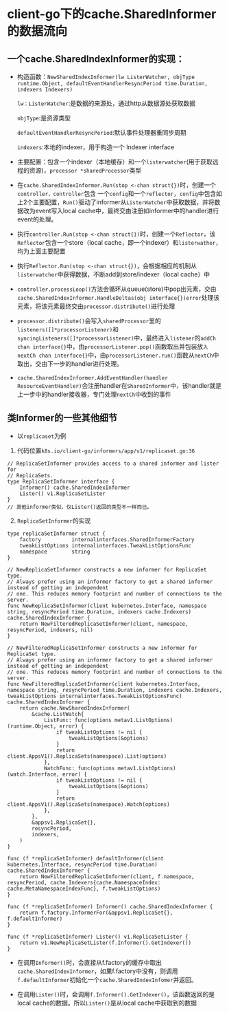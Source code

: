 # client-go下的cache.SharedInformer的数据流向

## 一个cache.SharedIndexInformer的实现：
- 构造函数：`NewSharedIndexInformer(lw ListerWatcher, objType runtime.Object, defaultEventHandlerResyncPeriod time.Duration, indexers Indexers)`

  `lw：ListerWatcher`:是数据的来源处，通过http从数据源处获取数据
   
   `objType`:是资源类型

   `defaultEventHandlerResyncPeriod`:默认事件处理器重同步周期
   
   `indexers`:本地的indexer，用于构造一个 Indexer interface

- 主要配置：包含一个indexer（本地缓存）和一个`listerwatcher`(用于获取远程的资源)，`processor *sharedProcessor`类型

- 在`cache.SharedIndexInformer.Run(stop <-chan struct{})`时，创建一个`controller，controller`包含 一个`config`和一个`reflector`，`config`中包含如上2个主要配置，`Run()`驱动了informer从`ListerWatcher`中获取数据，并将数据改为event写入local cache中，最终交由注册如informer中的handler进行event的处理。

- 执行`controller.Run(stop <-chan struct{})`时，创建一个`Reflector`，该`Reflector`包含一个store（local cache，即一个indexer）和`listerwather`，均为上面主要配置

- 执行`Reflector.Run(stop <-chan struct{})`，会根据相应的机制从`listerwatcher`中获得数据，不断add到store/indexer（local cache）中

- `controller.processLoop()`方法会循环从queue(store)中pop出元素，交由`cache.SharedIndexInformer.HandleDeltas(obj interface{})error`处理该元素，将该元素最终交由`processor.distribute()`进行处理

- `processor.distribute()`会写入`sharedProcessor`里的`listeners([]*processorListener)`和`syncingListeners([]*processorListener)`中，最终进入`listener`的`addCh chan interface{}`中，由`processorListener.pop()`函数取出并包装放`入nextCh chan interface{}`中，由`processorListener.run()`函数从`nextCh`中取出，交由下一步的handler进行处理。

- `cache.SharedIndexInformer.AddEventHandler(handler ResourceEventHandler)`会注册handler在`SharedInformer`中，该handler就是上一步中的handler接收器，专门处理`nextCh`中收到的事件

## 类Informer的一些其他细节

- 以`replicaset`为例
1. 代码位置`k8s.io/client-go/informers/app/v1/replicaset.go:36`

```
// ReplicaSetInformer provides access to a shared informer and lister for
// ReplicaSets.
type ReplicaSetInformer interface {
	Informer() cache.SharedIndexInformer
	Lister() v1.ReplicaSetLister
}
// 其他informer类似，仅Lister()返回的类型不一样而已。
```
2. `ReplicaSetInformer`的实现
```
type replicaSetInformer struct {
	factory          internalinterfaces.SharedInformerFactory
	tweakListOptions internalinterfaces.TweakListOptionsFunc
	namespace        string
}

// NewReplicaSetInformer constructs a new informer for ReplicaSet type.
// Always prefer using an informer factory to get a shared informer instead of getting an independent
// one. This reduces memory footprint and number of connections to the server.
func NewReplicaSetInformer(client kubernetes.Interface, namespace string, resyncPeriod time.Duration, indexers cache.Indexers) cache.SharedIndexInformer {
	return NewFilteredReplicaSetInformer(client, namespace, resyncPeriod, indexers, nil)
}

// NewFilteredReplicaSetInformer constructs a new informer for ReplicaSet type.
// Always prefer using an informer factory to get a shared informer instead of getting an independent
// one. This reduces memory footprint and number of connections to the server.
func NewFilteredReplicaSetInformer(client kubernetes.Interface, namespace string, resyncPeriod time.Duration, indexers cache.Indexers, tweakListOptions internalinterfaces.TweakListOptionsFunc) cache.SharedIndexInformer {
	return cache.NewSharedIndexInformer(
		&cache.ListWatch{
			ListFunc: func(options metav1.ListOptions) (runtime.Object, error) {
				if tweakListOptions != nil {
					tweakListOptions(&options)
				}
				return client.AppsV1().ReplicaSets(namespace).List(options)
			},
			WatchFunc: func(options metav1.ListOptions) (watch.Interface, error) {
				if tweakListOptions != nil {
					tweakListOptions(&options)
				}
				return client.AppsV1().ReplicaSets(namespace).Watch(options)
			},
		},
		&appsv1.ReplicaSet{},
		resyncPeriod,
		indexers,
	)
}

func (f *replicaSetInformer) defaultInformer(client kubernetes.Interface, resyncPeriod time.Duration) cache.SharedIndexInformer {
	return NewFilteredReplicaSetInformer(client, f.namespace, resyncPeriod, cache.Indexers{cache.NamespaceIndex: cache.MetaNamespaceIndexFunc}, f.tweakListOptions)
}

func (f *replicaSetInformer) Informer() cache.SharedIndexInformer {
	return f.factory.InformerFor(&appsv1.ReplicaSet{}, f.defaultInformer)
}

func (f *replicaSetInformer) Lister() v1.ReplicaSetLister {
	return v1.NewReplicaSetLister(f.Informer().GetIndexer())
}

```
- 在调用`Informer()`时，会直接从f.factory的缓存中取出`cache.SharedIndexInformer`，如果f.factory中没有，则调用`f.defaultInformer`初始化一个`cache.SharedIndexInfomer`并返回。

- 在调用`Lister()`时，会调用`f.Informer().GetIndexer()`，该函数返回的是local cache的数据。所以`Lister()`是从local cache中获取到的数据